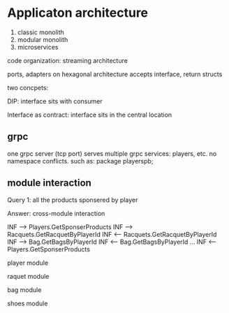 # Applicaton architecture

1. classic monolith
2. modular monolith
3. microservices


code organization: streaming architecture

ports, adapters on hexagonal architecture
accepts interface, return structs 



two concpets: 

DIP: interface sits with consumer

Interface as contract: interface sits in the central location 


## grpc
one grpc server (tcp port) serves multiple grpc services: players, etc. 
no namespace conflicts. such as: package playerspb;


## module interaction

Query 1: all the products sponsered by player

Answer: cross-module interaction

INF --> Players.GetSponserProducts
INF --> Racquets.GetRacquetByPlayerId
INF <-- Racquets.GetRacquetByPlayerId
INF --> Bag.GetBagsByPlayerId
INF <-- Bag.GetBagsByPlayerId
...
INF <-- Players.GetSponserProducts

player module 

raquet module

bag module

shoes module


